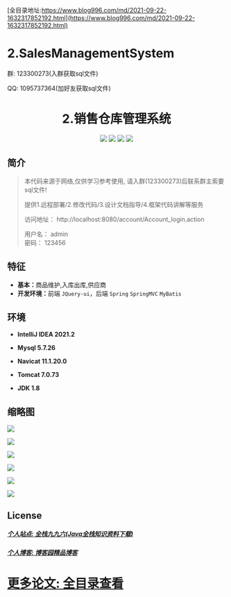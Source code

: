 [全目录地址:https://www.blog996.com/md/2021-09-22-1632317852192.html](https://www.blog996.com/md/2021-09-22-1632317852192.html)
# 2.SalesManagementSystem

<p>群: 123300273(入群获取sql文件)</p>
<p>QQ: 1095737364(加好友获取sql文件)</p>

<p><h1 align="center">2.销售仓库管理系统</h1></p>

<p align="center">
	<img src="https://img.shields.io/badge/jdk-1.8-orange.svg"/>
    <img src="https://img.shields.io/badge/spring-5.x-lightgrey.svg"/>
    <img src="https://img.shields.io/badge/springmvc-3.x-blue.svg"/>
    <img src="https://img.shields.io/badge/mybatis-3.x-blue.svg"/>
</p>

## 简介

> 本代码来源于网络,仅供学习参考使用, 请入群(123300273)后联系群主索要sql文件!
> 
> 提供1.远程部署/2.修改代码/3.设计文档指导/4.框架代码讲解等服务
>
> 访问地址： http://localhost:8080/account/Account_login.action
>
>   用户名： admin  
>   密码： 123456
>




## 特征

- <b>基本：</b>商品维护,入库出库,供应商
- <b>开发环境：</b>前端 `JQuery-ui`，后端 `Spring` `SpringMVC` `MyBatis`


## 环境

- <b>IntelliJ IDEA 2021.2</b>

- <b>Mysql 5.7.26</b>

- <b>Navicat  11.1.20.0</b>

- <b>Tomcat 7.0.73</b>

- <b>JDK 1.8</b>


## 缩略图

![](https://img2020.cnblogs.com/blog/588112/202011/588112-20201122122624424-390373469.png)

![](https://img2020.cnblogs.com/blog/588112/202011/588112-20201122122633084-1534274156.png)

![](https://img2020.cnblogs.com/blog/588112/202011/588112-20201122122644350-920885727.png)

![](https://img2020.cnblogs.com/blog/588112/202011/588112-20201122122658106-356231109.png)

![](https://img2020.cnblogs.com/blog/588112/202011/588112-20201122122709456-780973060.png)

![](https://img2020.cnblogs.com/blog/588112/202011/588112-20201122122718524-723608043.png)

## License

##### [个人站点: 全栈九九六(Java全栈知识资料下载)](https://www.blog996.com/)
##### [个人博客: 博客园精品博客](https://www.cnblogs.com/yysbolg/)
# [更多论文: 全目录查看](https://www.blog996.com/md/2021-09-22-1632317852192.html)
